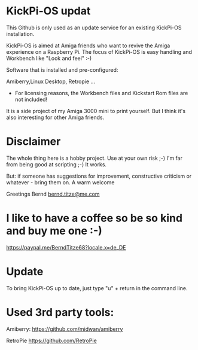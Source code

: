 # KickPi-OS updat

This Github is only used as an update service for an existing KickPi-OS installation.

KickPi-OS is aimed at Amiga friends who want to revive the Amiga experience on a Raspberry Pi.
The focus of KickPi-OS is easy handling and Workbench like "Look and feel" :-)

Software that is installed and pre-configured:

Amiberry,Linux Desktop, Retropie ...
* For licensing reasons, the Workbench files and Kickstart Rom files are not included!

It is a side project of my Amiga 3000 mini to print yourself. But I think it's also interesting for other Amiga friends.

# Disclaimer

The whole thing here is a hobby project. Use at your own risk ;-)
I'm far from being good at scripting ;-) It works.

But: if someone has suggestions for improvement, constructive criticism or whatever - bring them on. 
A warm welcome

Greetings Bernd
bernd.titze@me.com

# I like to have a coffee so be so kind and buy me one :-)   

https://paypal.me/BerndTitze68?locale.x=de_DE


# Update

To bring KickPi-OS up to date, just type "u" + return in the command line. 



# Used 3rd party tools:


Amiberry:
https://github.com/midwan/amiberry

RetroPie
https://github.com/RetroPie


